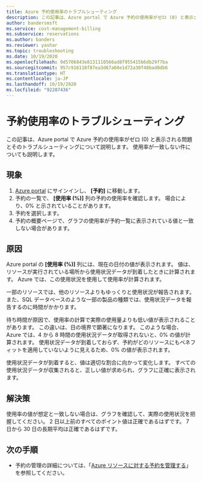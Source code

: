 ```yaml
---
title: Azure 予約使用率のトラブルシューティング
description: この記事は、Azure portal で Azure 予約の使用率がゼロ (0) と表示される問題とそのトラブルシューティングについて説明します。 使用率が一致しない件についても説明します。
author: bandersmsft
ms.service: cost-management-billing
ms.subservice: reservations
ms.author: banders
ms.reviewer: yashar
ms.topic: troubleshooting
ms.date: 10/19/2020
ms.openlocfilehash: 9d5706843e8131110566ad8f955415b6db29f7ba
ms.sourcegitcommit: 957c916118f87ea3d67a60e1d72a30f48bad0db6
ms.translationtype: HT
ms.contentlocale: ja-JP
ms.lasthandoff: 10/19/2020
ms.locfileid: "92207436"
---
```

# <a name="troubleshoot-reservation-utilization"></a>予約使用率のトラブルシューティング

この記事は、Azure portal で Azure 予約の使用率がゼロ (0) と表示される問題とそのトラブルシューティングについて説明します。 使用率が一致しない件についても説明します。

## <a name="symptoms"></a>現象

1. [Azure portal](https://portal.azure.com) にサインインし、 **[予約]** に移動します。
1. 予約の一覧で、 **[使用率 (%)]** 列の予約の使用率を確認します。 場合により、0% と示されていることがあります。
1. 予約を選択します。
1. 予約の概要ページで、グラフの使用率が予約一覧に表示されている値と一致しない場合があります。

## <a name="cause"></a>原因

Azure portal の **[使用率 (%)]** 列には、現在の日付の値が表示されます。 値は、リソースが実行されている場所から使用状況データが到着したときに計算されます。 Azure では、この使用状況を使用して使用率が計算されます。

一部のリソースでは、他のリソースよりもゆっくりと使用状況が報告されます。 また、SQL データベースのような一部の製品の種類では、使用状況データを報告するのに時間がかかります。

待ち時間が原因で、使用率の計算で実際の使用量よりも低い値が表示されることがあります。 この違いは、日の境界で顕著になります。 このような場合、Azure では、4 から 8 時間の使用状況データが取得されないと、0% の値が計算されます。 使用状況データが到着しておらず、予約がどのリソースにもベネフィットを適用していないように見えるため、0% の値が表示されます。

使用状況データが到着すると、値は適切な割合に向かって変化します。 すべての使用状況データが収集されると、正しい値が求められ、グラフに正確に表示されます。

## <a name="solution"></a>解決策

使用率の値が想定と一致しない場合は、グラフを確認して、実際の使用状況を把握してください。 2 日以上前のすべてのポイント値は正確であるはずです。 7 日から 30 日の長期平均は正確であるはずです。

## <a name="next-steps"></a>次の手順

- 予約の管理の詳細については、「[Azure リソースに対する予約を管理する](manage-reserved-vm-instance.md)」を参照してください。
